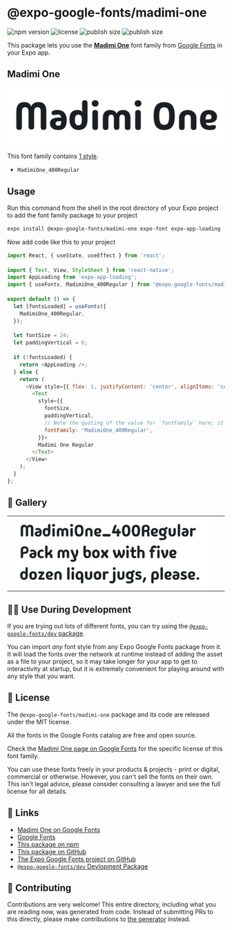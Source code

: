# @expo-google-fonts/madimi-one

![npm version](https://flat.badgen.net/npm/v/@expo-google-fonts/madimi-one)
![license](https://flat.badgen.net/github/license/expo/google-fonts)
![publish size](https://flat.badgen.net/packagephobia/install/@expo-google-fonts/madimi-one)
![publish size](https://flat.badgen.net/packagephobia/publish/@expo-google-fonts/madimi-one)

This package lets you use the [**Madimi One**](https://fonts.google.com/specimen/Madimi+One) font family from [Google Fonts](https://fonts.google.com/) in your Expo app.

## Madimi One

![Madimi One](./font-family.png)

This font family contains [1 style](#-gallery).

- `MadimiOne_400Regular`

## Usage

Run this command from the shell in the root directory of your Expo project to add the font family package to your project
```sh
expo install @expo-google-fonts/madimi-one expo-font expo-app-loading
```

Now add code like this to your project
```js
import React, { useState, useEffect } from 'react';

import { Text, View, StyleSheet } from 'react-native';
import AppLoading from 'expo-app-loading';
import { useFonts, MadimiOne_400Regular } from '@expo-google-fonts/madimi-one';

export default () => {
  let [fontsLoaded] = useFonts({
    MadimiOne_400Regular,
  });

  let fontSize = 24;
  let paddingVertical = 6;

  if (!fontsLoaded) {
    return <AppLoading />;
  } else {
    return (
      <View style={{ flex: 1, justifyContent: 'center', alignItems: 'center' }}>
        <Text
          style={{
            fontSize,
            paddingVertical,
            // Note the quoting of the value for `fontFamily` here; it expects a string!
            fontFamily: 'MadimiOne_400Regular',
          }}>
          Madimi One Regular
        </Text>
      </View>
    );
  }
};

```

## 🔡 Gallery


||||
|-|-|-|
|![MadimiOne_400Regular](./MadimiOne_400Regular.ttf.png)||||


## 👩‍💻 Use During Development

If you are trying out lots of different fonts, you can try using the [`@expo-google-fonts/dev` package](https://github.com/expo/google-fonts/tree/master/font-packages/dev#readme).

You can import *any* font style from any Expo Google Fonts package from it. It will load the fonts
over the network at runtime instead of adding the asset as a file to your project, so it may take longer
for your app to get to interactivity at startup, but it is extremely convenient
for playing around with any style that you want.

## 📖 License

The `@expo-google-fonts/madimi-one` package and its code are released under the MIT license.

All the fonts in the Google Fonts catalog are free and open source.

Check the [Madimi One page on Google Fonts](https://fonts.google.com/specimen/Madimi+One) for the specific license of this font family.

You can use these fonts freely in your products & projects - print or digital, commercial or otherwise. However, you can't sell the fonts on their own. This isn't legal advice, please consider consulting a lawyer and see the full license for all details.

## 🔗 Links

- [Madimi One on Google Fonts](https://fonts.google.com/specimen/Madimi+One)
- [Google Fonts](https://fonts.google.com/)
- [This package on npm](https://www.npmjs.com/package/@expo-google-fonts/madimi-one)
- [This package on GitHub](https://github.com/expo/google-fonts/tree/master/font-packages/madimi-one)
- [The Expo Google Fonts project on GitHub](https://github.com/expo/google-fonts)
- [`@expo-google-fonts/dev` Devlopment Package](https://github.com/expo/google-fonts/tree/master/font-packages/dev)

## 🤝 Contributing

Contributions are very welcome! This entire directory, including what you are reading now, was generated from code. Instead of submitting PRs to this directly, please make contributions to [the generator](https://github.com/expo/google-fonts/tree/master/packages/generator) instead.
